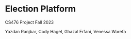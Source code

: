 # Election Platform

CS476 Project Fall 2023

Yazdan Ranjbar, Cody Hagel, Ghazal Erfani, Venessa Warefa
